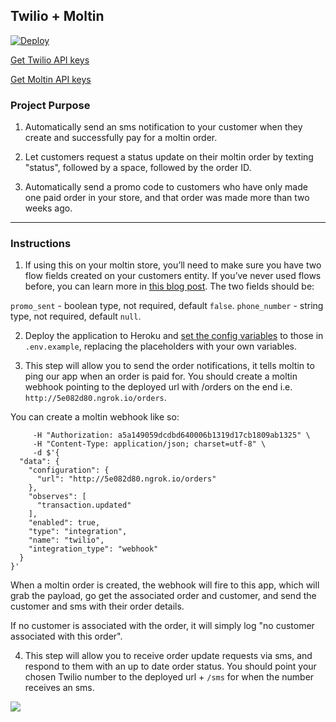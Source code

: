 ## Twilio + Moltin

[![Deploy](https://www.herokucdn.com/deploy/button.svg)](https://heroku.com/deploy)

[Get Twilio API keys](https://www.twilio.com/try-twilio)

[Get Moltin API keys](https://dashboard.moltin.com/signup)

### Project Purpose

1. Automatically send an sms notification to your customer when they create and successfully pay for a moltin order.

2. Let customers request a status update on their moltin order by texting "status", followed by a space, followed by the order ID.

3. Automatically send a promo code to customers who have only made one paid order in your store, and that order was made more than two weeks ago.

---

### Instructions

1. If using this on your moltin store, you’ll need to make sure you have two flow fields created on your customers entity. If you’ve never used flows before, you can learn more in [this blog post](https://moltin.com/blog/2017/06/power-of-flows/s). The two fields should be:

`promo_sent` - boolean type, not required, default `false`.
`phone_number` - string type, not required, default `null`.


2. Deploy the application to Heroku and [set the config variables](https://devcenter.heroku.com/articles/config-vars) to those in `.env.example`, replacing the placeholders with your own variables.

3. This step will allow you to send the order notifications, it tells moltin to ping our app when an order is paid for. You should create a moltin webhook pointing to the deployed url with /orders on the end i.e. `http://5e082d80.ngrok.io/orders`.

You can create a moltin webhook like so:

```curl -X "POST" "https://api.moltin.com/v2/integrations" \
     -H "Authorization: a5a149059dcdbd640006b1319d17cb1809ab1325" \
     -H "Content-Type: application/json; charset=utf-8" \
     -d $'{
  "data": {
    "configuration": {
      "url": "http://5e082d80.ngrok.io/orders"
    },
    "observes": [
      "transaction.updated"
    ],
    "enabled": true,
    "type": "integration",
    "name": "twilio",
    "integration_type": "webhook"
  }
}'
```

When a moltin order is created, the webhook will fire to this app, which will grab the payload, go get the associated order and customer, and send the customer and sms with their order details.

If no customer is associated with the order, it will simply log "no customer associated with this order".

4. This step will allow you to receive order update requests via sms, and respond to them with an up to date order status. You should point your chosen Twilio number to the deployed url + `/sms` for when the number receives an sms.

![](https://media.giphy.com/media/3ohhwGpIOhPtQ5kALu/giphy.gif)